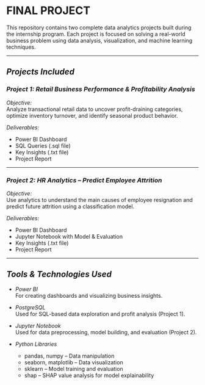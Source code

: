 # FINAL PROJECT

This repository contains two complete data analytics projects built during the internship program. Each project is focused on solving a real-world business problem using data analysis, visualization, and machine learning techniques.

---

## *Projects Included*

### *Project 1: Retail Business Performance & Profitability Analysis*
*Objective:*  
Analyze transactional retail data to uncover profit-draining categories, optimize inventory turnover, and identify seasonal product behavior.

*Deliverables:*  
- Power BI Dashboard  
- SQL Queries (.sql file)  
- Key Insights (.txt file)  
- Project Report  

---

### *Project 2: HR Analytics – Predict Employee Attrition*
*Objective:*  
Use analytics to understand the main causes of employee resignation and predict future attrition using a classification model.

*Deliverables:*  
- Power BI Dashboard  
- Jupyter Notebook with Model & Evaluation  
- Key Insights (.txt file)  
- Project Report  

---

## *Tools & Technologies Used*

- *Power BI*  
  For creating dashboards and visualizing business insights.

- *PostgreSQL*  
  Used for SQL-based data exploration and profit analysis (Project 1).

- *Jupyter Notebook*  
  Used for data preprocessing, model building, and evaluation (Project 2).

- *Python Libraries*  
  - pandas, numpy – Data manipulation  
  - seaborn, matplotlib – Data visualization  
  - sklearn – Model training and evaluation  
  - shap – SHAP value analysis for model explainability

